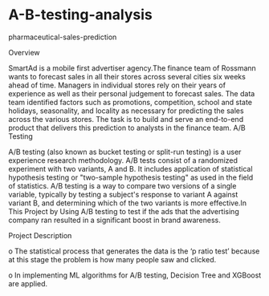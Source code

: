 # A-B-testing-analysis

pharmaceutical-sales-prediction

Overview

SmartAd is a mobile first advertiser agency.The finance team of Rossmann wants to forecast sales in all their 
stores across several cities six weeks ahead of time. Managers in individual stores rely on their years of 
experience as well as their personal judgement to forecast sales. The data team identified factors such as 
promotions, competition, school and state holidays, seasonality, and locality as necessary for predicting 
the sales across the various stores. The task is to build and serve an end-to-end product that delivers 
this prediction to analysts in the finance team.
A/B Testing 

A/B testing (also known as bucket testing or split-run testing) is a user experience research methodology. A/B tests consist of 
a randomized experiment with two variants, A and B. It includes application of statistical hypothesis testing or "two-sample 
hypothesis testing" as used in the field of statistics. A/B testing is a way to compare two versions of a single variable, 
typically by testing a subject's response to variant A against variant B, and determining which of the two variants is 
more effective.In This Project by Using A/B testing to test if the ads that the advertising company ran resulted
in a significant boost in brand awareness.

Project Description

o	The statistical process that generates the data is the ‘p ratio test’ because at this stage 
the problem is how many people saw and clicked.

o	In implementing ML algorithms for A/B testing, Decision Tree and XGBoost are applied.
